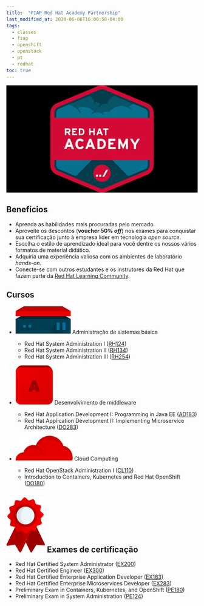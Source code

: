 ```yaml
---
title:  "FIAP Red Hat Academy Partnership"
last_modified_at: 2020-06-06T16:00:58-04:00
tags:
  - classes
  - fiap
  - openshift
  - openstack
  - pt
  - redhat
toc: true
---
```


[![](/assets/images/posts/2018-04-01-redhat-academy/2018-04-01-redhat-academy.jpg)](https://www.redhat.com/pt-br/services/training/red-hat-academy)

## Benefícios
- Aprenda as habilidades mais procuradas pelo mercado.
- Aproveite os descontos (**voucher 50% *off***) nos exames para conquistar sua certificação junto à empresa líder em tecnologia *open source*. 
- Escolha o estilo de aprendizado ideal para você dentre os nossos vários formatos de material didático.
- Adquiria uma experiência valiosa com os ambientes de laboratório *hands-on*.
- Conecte-se com outros estudantes e os instrutores da Red Hat que fazem parte da [Red Hat Learning Community](https://learn.redhat.com/).

## Cursos
- ![](/assets/images/posts/2018-04-01-redhat-academy/icon1.png) Administração de sistemas básica 
  * Red Hat System Administration I ([RH124](https://www.redhat.com/pt-br/services/training/rh124-red-hat-system-administration-i))
  * Red Hat System Administration II ([RH134](https://www.redhat.com/pt-br/services/training/rh134-red-hat-system-administration-ii))
  * Red Hat System Administration III ([RH254](https://www.redhat.com/pt-br/services/training/rh254-red-hat-system-administration-iii))

- ![](/assets/images/posts/2018-04-01-redhat-academy/icon2.png) Desenvolvimento de middleware  
  * Red Hat Application Development I: Programming in Java EE ([AD183](https://www.redhat.com/pt-br/services/training/ad183-red-hat-application-development-i-programming-java-ee))
  * Red Hat Application Development II: Implementing Microservice Architecture ([DO283](https://www.redhat.com/pt-br/services/training/do283-red-hat-application-development-ii-implementing-microservice-architectures))

- ![](/assets/images/posts/2018-04-01-redhat-academy/icon3.png) Cloud Computing
  * Red Hat OpenStack Administration I ([CL110](https://www.redhat.com/pt-br/services/training/cl110-red-hat-openstack-administration-i-core-operations-cloud-operators))
  * Introduction to Containers, Kubernetes and Red Hat OpenShift ([DO180](https://www.redhat.com/pt-br/services/training/do180-introduction-containers-kubernetes-red-hat-openshift))

## ![](/assets/images/posts/2018-04-01-redhat-academy/icon4.png) Exames de certificação
- Red Hat Certified System Administrator ([EX200](https://www.redhat.com/pt-br/services/training/ex200-red-hat-certified-system-administrator-rhcsa-exam))
- Red Hat Certified Engineer ([EX300](https://www.redhat.com/pt-br/services/training/ex300-red-hat-certified-engineer-rhce-exam))
- Red Hat Certified Enterprise Application Developer ([EX183](https://www.redhat.com/pt-br/services/training/ex183-red-hat-certified-enterprise-application-developer-exam))
- Red Hat Certified Enterprise Microservices Developer ([EX283](https://www.redhat.com/pt-br/services/training/ex283-red-hat-certified-enterprise-microservices-developer-exam))
- Preliminary Exam in Containers, Kubernetes, and OpenShift ([PE180](https://www.redhat.com/pt-br/services/training/pe180-preliminary-exam-containers-kubernetes-openshift))
- Preliminary Exam in System Administration ([PE124](https://www.redhat.com/pt-br/services/training/pe124-preliminary-exam-red-hat-system-administration-I))